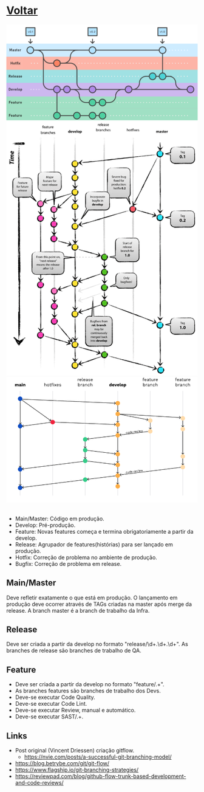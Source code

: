 # [Voltar](../README.md)

![GitFlow](img/gitflow.png)
![GitFlow](img/gitflow2.png)
![GitFlow](img/gitflow3.png)

## 
 - Main/Master: Código em produção.
 - Develop: Pré-produção.
 - Feature: Novas features começa e termina obrigatoriamente a partir da develop.
 - Release: Agrupador de features(histórias) para ser lançado em produção.
 - Hotfix: Correção de problema no ambiente de produção.
 - Bugfix: Correção de problema em release.


## Main/Master
Deve refletir exatamente o que está em produção. 
O lançamento em produção deve ocorrer através de TAGs criadas na master após merge da release.
A branch master é a branch de trabalho da Infra.

## Release
Deve ser criada a partir da develop no formato "release/\d+\.\d+.\d+".
As branches de release são branches de trabalho de QA.

## Feature
- Deve ser criada a partir da develop no formato "feature/.+".
- As branches features são branches de trabalho dos Devs.
- Deve-se executar Code Quality.
- Deve-se executar Code Lint.
- Deve-se executar Review, manual e automático.
- Deve-se executar SAST/.+.

## Links
- Post original (Vincent Driessen) criação gitflow.
  - https://nvie.com/posts/a-successful-git-branching-model/
- https://blog.betrybe.com/git/git-flow/
- https://www.flagship.io/git-branching-strategies/
- https://reviewpad.com/blog/github-flow-trunk-based-development-and-code-reviews/
